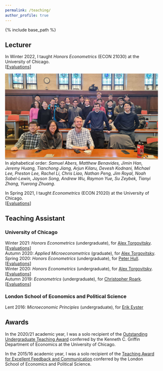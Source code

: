 ```yaml
---
permalink: /teaching/
author_profile: true
---
```


{% include base_path %}



## Lecturer 

In Winter 2022, I taught *Honors Econometrics* (ECON 21030) at the University of Chicago.<br/>
[[Evaluations](/files/21030TeachingEvaluations.pdf)]

![21030](/files/21030ClassPic.jpg)<br/>
In alphabetical order: *Samuel Abers, Matthew Benavides, Jimin Han, Jeremy Huang, Tianchong Jiang, Arjun Kilaru, Devesh Kodnani, Michael Lee, Preston Lee, Rachel Li, Chris Liao, Nathan Peng, Jim Royal, Noah Sobel-Lewin, Jayson Song, Andrew Wu, Raymon Yue, Su Zeybek, Tianyi Zhang, Yuerong Zhuang*.

In Spring 2021, I taught *Econometrics* (ECON 21020) at the University of Chicago.<br/>
[[Evaluations](/files/21020TeachingEvaluations.pdf)]


## Teaching Assistant

### University of Chicago

Winter 2021: *Honors Econometrics* (undergraduate), for [Alex Torgovitsky](https://a-torgovitsky.github.io/). [[Evaluations](/files/TA_Winter2021_21030.pdf)]<br/>
Autumn 2020: *Applied Microeconometrics* (graduate), for [Alex Torgovitsky](https://a-torgovitsky.github.io/).<br/>
Spring 2020: *Honors Econometrics* (undergraduate), for [Peter Hull](https://sites.google.com/site/aboutpeterhull/home). [[Evaluations](/files/TA_Spring2020_21030.pdf)]<br/>
Winter 2020: *Honors Econometrics* (undergraduate), for [Alex Torgovitsky](https://a-torgovitsky.github.io/). [[Evaluations](/files/TA_Winter2020_21030.pdf)]<br/>
Autumn 2019: *Econometrics* (undergraduate), for [Christopher Roark](https://www.sites.google.com/site/christopherjamesroark/home?pli=1). [[Evaluations](/files/TA_Fall2019_21020.pdf)]

### London School of Economics and Political Science

Lent 2016: *Microeconomic Principles* (undergraduate), for [Erik Eyster](https://econ.ucsb.edu/people/faculty/erik-eyster)

## Awards

In the 2020/21 academic year, I was a solo recipient of the [Outstanding Undergraduate Teaching Award](https://economics.uchicago.edu/blog/2021-student-award-recipients) conferred by the Kenneth C. Griffin Department of Economics at the University of Chicago.

In the 2015/16 academic year, I was a solo recipient of the [Teaching Award for Excellent Feedback and Communication](https://www.lse.ac.uk/economics/Assets/Documents/EAR/economics-annual-review-20152016.pdf) conferred by the London School of Economics and Political Science.